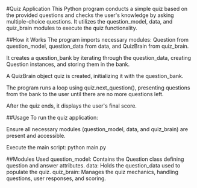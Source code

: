 #Quiz Application
This Python program conducts a simple quiz based on the provided questions and checks the user's knowledge by asking multiple-choice questions. It utilizes the question_model, data, and quiz_brain modules to execute the quiz functionality.

##How it Works
The program imports necessary modules: Question from question_model, question_data from data, and QuizBrain from quiz_brain.

It creates a question_bank by iterating through the question_data, creating Question instances, and storing them in the bank.

A QuizBrain object quiz is created, initializing it with the question_bank.

The program runs a loop using quiz.next_question(), presenting questions from the bank to the user until there are no more questions left.

After the quiz ends, it displays the user's final score.

##Usage
To run the quiz application:

Ensure all necessary modules (question_model, data, and quiz_brain) are present and accessible.

Execute the main script:
python main.py

##Modules Used
question_model: Contains the Question class defining question and answer attributes.
data: Holds the question_data used to populate the quiz.
quiz_brain: Manages the quiz mechanics, handling questions, user responses, and scoring.
